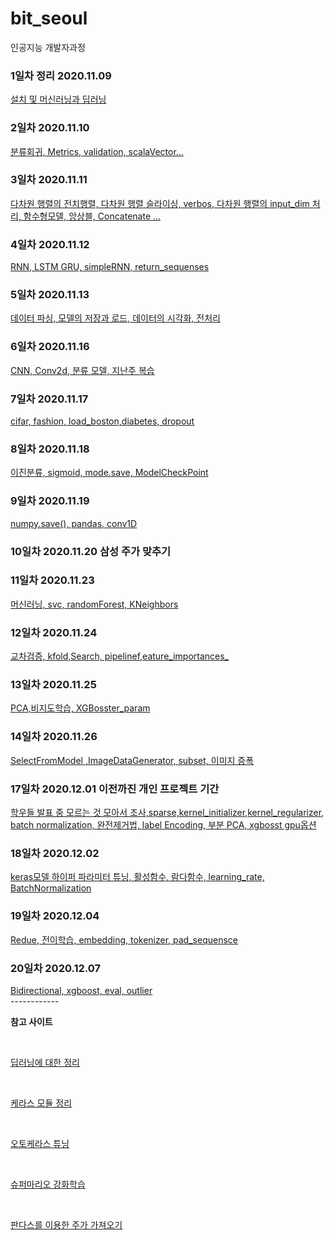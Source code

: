 # bit_seoul
인공지능 개발자과정

### 1일차 정리 2020.11.09
<a href='https://github.com/Kmmanki/bit_seoul/blob/main/markdown/%EC%9D%B8%EA%B3%B5%EC%A7%80%EB%8A%A5%20%EA%B0%9C%EB%B0%9C%EC%9E%90%EA%B3%BC%EC%A0%95%2020.11.09(1%EC%9D%BC%EC%B0%A8).md
'>설치 및 머신러닝과 딥러닝</a>

### 2일차 2020.11.10
<a href='https://github.com/Kmmanki/bit_seoul/blob/main/markdown/11.10%2Cmatrics%2Cvalidation%2Cmodel(2%EC%9D%BC%EC%B0%A8).md'>
분류회귀, Metrics, validation, scalaVector...
</a>

### 3일차 2020.11.11
<a href='https://github.com/Kmmanki/bit_seoul/blob/main/markdown/11-11%EC%A0%84%EC%B9%98%2C%20verbos%2C%20%EC%8A%AC%EB%9D%BC%EC%9D%B4%EC%8B%B1%2C%20input_shape%2C%20%ED%95%A8%EC%88%98%EB%AA%A8%EB%8D%B8%2C%20%EC%95%99%EC%83%81%EB%B8%94(3%EC%9D%BC%EC%B0%A8).md'>
다차원 행렬의 전치행렬, 다차원 행렬 슬라이싱, verbos, 다차원 행렬의 input_dim 처리, 함수형모델, 앙상블, Concatenate ...
</a>

### 4일차 2020.11.12
<a href='https://github.com/Kmmanki/bit_seoul/blob/main/markdown/11-12%20RNN%2CLSTM%2CGRU%2CsimpleRNN%2Creturn_sequenses.md'>
RNN, LSTM GRU, simpleRNN, return_sequenses
</a>

### 5일차 2020.11.13
<a href='https://github.com/Kmmanki/bit_seoul/blob/main/markdown/11-13%20%EB%8D%B0%EC%9D%B4%ED%84%B0%20%ED%8C%8C%EC%8B%B1%2C%20%EB%AA%A8%EB%8D%B8%EC%9D%98%20%EC%A0%80%EC%9E%A5%EA%B3%BC%20%EB%A1%9C%EB%93%9C%2C%20%EB%8D%B0%EC%9D%B4%ED%84%B0%EC%9D%98%20%EC%8B%9C%EA%B0%81%ED%99%94%2C%20%EC%A0%84%EC%B2%98%EB%A6%AC.md'>데이터 파싱, 모델의 저장과 로드, 데이터의 시각화, 전처리</a>

### 6일차 2020.11.16
<a href='https://github.com/Kmmanki/bit_seoul/blob/main/markdown/11-16%20CNN%2C%20Conv2d%2C%20%EB%B6%84%EB%A5%98%20%EB%AA%A8%EB%8D%B8%2C%20%EC%A7%80%EB%82%9C%EC%A3%BC%20%EB%B3%B5%EC%8A%B5.md'>CNN, Conv2d, 분류 모델, 지난주 복습</a>

### 7일차 2020.11.17
<a href='https://github.com/Kmmanki/bit_seoul/blob/main/markdown/11-17%20cifar%2C%20fashion%2C%20load_boston%2Cdiabetes%2C%20dropout.md'>cifar, fashion, load_boston,diabetes, dropout</a>

### 8일차 2020.11.18
<a href='https://github.com/Kmmanki/bit_seoul/blob/main/markdown/11-18%20%EC%9D%B4%EC%A7%84%EB%B6%84%EB%A5%98%2C%20sigmoid%2C%20mode.save%2C%20ModelCheckPoint.md'>
이진분류, sigmoid, mode.save, ModelCheckPoint
</a>

### 9일차 2020.11.19
<a href='https://github.com/Kmmanki/bit_seoul/blob/main/markdown/11-19%20numpy.save()%2C%20pandas%2C%20conv1D.md'>numpy.save(), pandas, conv1D
</a>

### 10일차 2020.11.20 삼성 주가 맞추기

### 11일차 2020.11.23
<a href='https://github.com/Kmmanki/bit_seoul/blob/main/markdown/11-23%20%EB%A8%B8%EC%8B%A0%EB%9F%AC%EB%8B%9D%2C%20svc%2C%20randomForest%2C%20KNeighbors.md'>
머신러닝, svc, randomForest, KNeighbors
</a>

### 12일차 2020.11.24

<a href='https://github.com/Kmmanki/bit_seoul/blob/main/markdown/11-24%20%EA%B5%90%EC%B0%A8%EA%B2%80%EC%A6%9D%2C%20kfold%2CSearch%2C%20pipelinef%2Ceature_importances_.md'>
교차검증, kfold,Search, pipelinef,eature_importances_
</a>


### 13일차 2020.11.25

<a href='https://github.com/Kmmanki/bit_seoul/blob/main/markdown/11-25%20PCA%2C%EB%B9%84%EC%A7%80%EB%8F%84%ED%95%99%EC%8A%B5%2C%20XGBosster_param.md'>
PCA,비지도학습, XGBosster_param
</a>

### 14일차 2020.11.26

<a href='https://github.com/Kmmanki/bit_seoul/blob/main/markdown/11-26%20SelectFromModel%20%2CImageDataGenerator%2C%20subset%2C%20%EC%9D%B4%EB%AF%B8%EC%A7%80%20%EC%A6%9D%ED%8F%AD.md'>
SelectFromModel ,ImageDataGenerator, subset, 이미지 증폭
</a>

### 17일차 2020.12.01 이전까진 개인 프로젝트 기간

<a href='https://github.com/Kmmanki/bit_seoul/blob/main/markdown/12-01%201%EC%B0%A8%20%ED%94%84%EB%A1%9C%EC%A0%9D%ED%8A%B8%20%EB%B0%9C%ED%91%9C%20%ED%9B%84%20%EB%AA%A8%EB%A5%B4%EB%8A%94%20%EA%B2%83%20%EC%A1%B0%EC%82%AC.md'>
학우들 발표 중 모르는 것 모아서 조사,sparse,kernel_initializer,kernel_regularizer, batch normalization, 완전제거법, label Encoding, 부분 PCA, xgbosst gpu옵션
</a>

### 18일차 2020.12.02 

<a href='https://github.com/Kmmanki/bit_seoul/blob/main/markdown/12-02keras%EB%AA%A8%EB%8D%B8%20%ED%95%98%EC%9D%B4%ED%8D%BC%20%ED%8C%8C%EB%9D%BC%EB%AF%B8%ED%84%B0%20%ED%8A%9C%EB%8B%9D%2C%20%20%ED%99%9C%EC%84%B1%ED%95%A8%EC%88%98%2C%20%EB%9E%8C%EB%8B%A4%ED%95%A8%EC%88%98%2C%20learning_rate%2C%20BatchNormalization.md'>
keras모델 하이퍼 파라미터 튜닝,  활성함수, 람다함수, learning_rate, BatchNormalization
</a>

### 19일차 2020.12.04 

<a href='https://github.com/Kmmanki/bit_seoul/blob/main/markdown/12-04%20Redue%2C%20%EC%A0%84%EC%9D%B4%ED%95%99%EC%8A%B5%2C%20embedding%2C%20tokenizer%2C%20pad_sequensce.md'>
Redue, 전이학습, embedding, tokenizer, pad_sequensce
</a>


### 20일차 2020.12.07 

<a href='https://github.com/Kmmanki/bit_seoul/blob/main/markdown/12-07Bidirectional%2C%20xgboost%20eval.md'>
Bidirectional, xgboost, eval, outlier
</a>
<br>
------------
<br>



**참고 사이트** 

<br>


<a href="https://tykimos.github.io/lecture/">딥러닝에 대한 정리
</a>

<br>

<a href='https://keras.io/api/'>케라스 모듈 정리</a>

<br>


<a href='https://machinelearningmastery.com/autokeras-for-classification-and-regression/'>오토케라스 튜닝</a>

<br>

<a href='https://wonseokjung.github.io/Supermario1/'>슈퍼마리오 강화학습</a>

<br>

<a href='https://excelsior-cjh.tistory.com/109'>판다스를 이용한 주가 가져오기 </a>